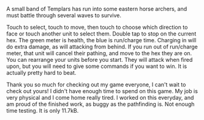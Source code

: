 A small band of Templars has run into some eastern horse archers, and must battle through several waves to survive.

Touch to select, touch to move, then touch to choose which direction to face or touch another unit to select them.  Double tap to stop on the current hex.  The green meter is health, the blue is run/charge time.  Charging in will do extra damage, as will attacking from behind.  If you run out of run/charge meter, that unit will cancel their pathing, and move to the hex they are on.  You can rearrange your units before you start.  They will attack when fired upon, but you will need to give some commands if you want to win.  It is actually pretty hard to beat.

Thank you so much for checking out my game everyone, I can't wait to check out yours!  I didn't have enough time to spend on this game.  My job is very physical and I come home really tired.  I worked on this everyday, and am proud of the finished work, as buggy as the pathfinding is.  Not enough time testing.  It is only 11.7kB.